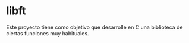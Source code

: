 # libft
Este proyecto tiene como objetivo que desarrolle en C una biblioteca de ciertas funciones muy habituales.
